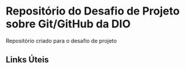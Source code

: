 # Repositório do Desafio de Projeto sobre Git/GitHub da DIO
Repositório criado para o desafio de projeto

## Links Úteis
